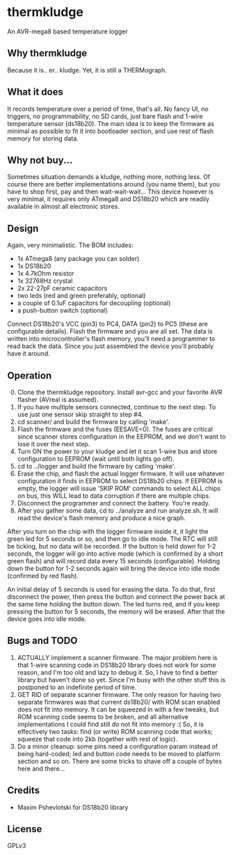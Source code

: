 thermkludge
===========

An AVR-mega8 based temperature logger

Why thermkludge
---

Because it is.. er.. kludge. Yet, it is still a THERMograph.

What it does
---

It records temperature over a period of time, that's all. No fancy UI, no triggers, no programmability, no SD cards, just bare flash and 1-wire temperature sensor (ds18b20). The main idea is to keep the firmware as minimal as possible to fit it into bootloader section, and use rest of flash memory for storing data.

Why not buy...
---

Sometimes situation demands a kludge, nothing more, nothing less. Of course there are better implementations around (you name them), but you have to shop first, pay and then wait-wait-wait... This device however is very minimal, it requires only ATmega8 and DS18b20 which are readily available in almost all electronic stores.

Design
---

Again, very minimalistic. The BOM includes:

- 1x ATmega8 (any package you can solder)
- 1x DS18b20
- 1x 4.7kOhm resistor
- 1x 32768Hz crystal
- 2x 22-27pF ceramic capacitors
- two leds (red and green preferably, optional)
- a couple of 0.1uF capacitors for decoupling (optional)
- a push-button switch (optional)

Connect DS18b20's VCC (pin3) to PC4, DATA (pin2) to PC5 (these are configurable details). Flash the firmware and you are all set. The data is written into microcontroller's flash memory, you'll need a programmer to read back the data. Since you just assembled the device you'll probably have it around.

Operation
---

00. Clone the thermkludge repository. Install avr-gcc and your favorite AVR flasher (AVreal is assumed).
0. If you have multiple sensors connected, continue to the next step. To use just one sensor skip straight to step #4.
1. cd scanner/ and build the firmware by calling 'make'.
2. Flash the firmware and the fuses (EESAVE=0). The fuses are critical since scanner stores configuration in the EEPROM, and we don't want to lose it over the next step.
3. Turn ON the power to your kludge and let it scan 1-wire bus and store configuration to EEPROM (wait until both lights go off).
4. cd to ../logger and build the firmware by calling 'make'.
5. Erase the chip, and flash the actual logger firmware. It will use whatever configuration it finds in EEPROM to select DS18b20 chips. If EEPROM is empty, the logger will issue 'SKIP ROM' commands to select ALL chips on bus, this WILL lead to data corruption if there are multiple chips.
6. Disconnect the programmer and connect the battery. You're ready.
7. After you gather some data, cd to ../analyze and run analyze.sh. It will read the device's flash memory and produce a nice graph.

After you turn on the chip with the logger firmware inside it, it light the green led for 5 seconds or so, and then go to idle mode. The RTC will still be ticking, but no data will be recorded. If the button is held down for 1-2 seconds, the logger will go into active mode (which is confirmed by a short green flash) and will record data every 15 seconds (configurable). Holding down the button for 1-2 seconds again will bring the device into idle mode (confirmed by red flash).

An initial delay of 5 seconds is used for erasing the data. To do that, first disconnect the power, then press the button and connect the power back at the same time holding the button down. The led turns red, and if you keep pressing the button for 5 seconds, the memory will be erased. After that the device goes into idle mode.

Bugs and TODO
---

1. ACTUALLY implement a scanner firmware. The major problem here is that 1-wire scanning code in DS18b20 library does not work for some reason, and I'm too old and lazy to debug it. So, I have to find a better library but haven't done so yet. Since I'm busy with the other stuff this is postponed to an indefinite period of time.
2. GET RID of separate scanner firmware. The only reason for having two separate firmwares was that current ds18b20/ with ROM scan enabled does not fit into memory. It can be squeezed in with a few tweaks, but ROM scanning code seems to be broken, and all alternative implementations I could find still do not fit into memory :( So, it is effectively two tasks: find (or write) ROM scanning code that works; squeeze that code into 2kb (together with rest of logic).
3. Do a minor cleanup: some pins need a configuration param instead of being hard-coded; led and button code needs to be moved to platform section and so on. There are some tricks to shave off a couple of bytes here and there...

Credits
---

- Maxim Pshevlotski for DS18b20 library

License
---

GPLv3
